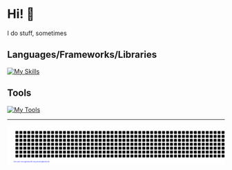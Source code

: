 # Hi! 👋
I do stuff, sometimes

## Languages/Frameworks/Libraries
[![My Skills](https://skillicons.dev/icons?i=ts,react,next,tailwind,prisma,java)](https://skillicons.dev)

## Tools
[![My Tools](https://skillicons.dev/icons?i=neovim,git,vercel,pnpm,powershell)](https://skillicons.dev)

---

<img src="https://raw.githubusercontent.com/schoeneBiene/schoeneBiene/main/gitartwork.svg">
